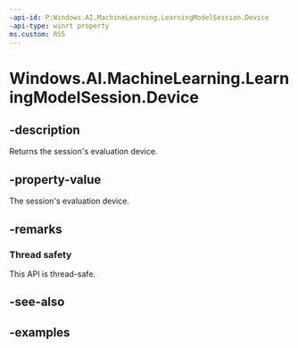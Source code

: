 ```yaml
---
-api-id: P:Windows.AI.MachineLearning.LearningModelSession.Device
-api-type: winrt property
ms.custom: RS5
---
```


<!-- Property syntax.
public LearningModelDevice Device { get; }
-->

# Windows.AI.MachineLearning.LearningModelSession.Device

## -description
Returns the session's evaluation device.

## -property-value
The session's evaluation device.

## -remarks

### Thread safety
This API is thread-safe.

## -see-also

## -examples

